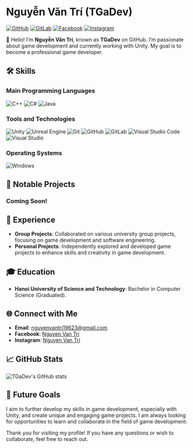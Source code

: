 # Nguyễn Văn Trí (TGaDev)

[![GitHub](https://img.shields.io/badge/GitHub-TGaDev-181717?style=for-the-badge&logo=github&logoColor=white)](https://github.com/TGaDev203)
[![GitLab](https://img.shields.io/badge/GitLab-TGaDev-330F63?style=for-the-badge&logo=gitlab&logoColor=white)](https://gitlab.com/TGaDev203)
[![Facebook](https://img.shields.io/badge/Facebook-Nguyen%20Van%20Tri-1877F2?style=for-the-badge&logo=facebook&logoColor=white)](https://facebook.com/nguyen.van.tri.935503/)
[![Instagram](https://img.shields.io/badge/Instagram-Nguyen%20Van%20Tri-E4405F?style=for-the-badge&logo=instagram&logoColor=white)](https://instagram.com/_ngt196_)

👋 Hello! I’m **Nguyễn Văn Trí**, known as **TGaDev** on GitHub. I’m passionate about game development and currently working with Unity. My goal is to become a professional game developer.

## 🛠 Skills

### Main Programming Languages

![C++](https://img.shields.io/badge/C++-00599C?style=for-the-badge&logo=c%2B%2B&logoColor=white)
![C#](https://img.shields.io/badge/C%23-239120?style=for-the-badge&logo=c-sharp&logoColor=white)
![Java](https://img.shields.io/badge/Java-007396?style=for-the-badge&logo=java&logoColor=white)

### Tools and Technologies

![Unity](https://img.shields.io/badge/Unity-000000?style=for-the-badge&logo=unity&logoColor=white)
![Unreal Engine](https://img.shields.io/badge/Unreal%20Engine-313131?style=for-the-badge&logo=unreal-engine&logoColor=white)
![Git](https://img.shields.io/badge/Git-F05032?style=for-the-badge&logo=git&logoColor=white)
![GitHub](https://img.shields.io/badge/GitHub-181717?style=for-the-badge&logo=github&logoColor=white)
![GitLab](https://img.shields.io/badge/GitLab-330F63?style=for-the-badge&logo=gitlab&logoColor=white)
![Visual Studio Code](https://img.shields.io/badge/VS%20Code-007ACC?style=for-the-badge&logo=visual-studio-code&logoColor=white)
![Visual Studio](https://img.shields.io/badge/Visual%20Studio-5C2D91?style=for-the-badge&logo=visual-studio&logoColor=white)

### Operating Systems

![Windows](https://img.shields.io/badge/Windows-0078D6?style=for-the-badge&logo=windows&logoColor=white)

## 🔭 Notable Projects

### Coming Soon!

## 💼 Experience

- **Group Projects**: Collaborated on various university group projects, focusing on game development and software engineering.
- **Personal Projects**: Independently explored and developed game projects to enhance skills and creativity in game development.

## 🎓 Education

- **Hanoi University of Science and Technology**: Bachelor in Computer Science (Graduated).

## 🌐 Connect with Me

- **Email**: nguyenvantri19623@gmail.com
- **Facebook**: [Nguyen Van Tri](https://facebook.com/nguyen.van.tri.935503/)
- **Instagram**: [Nguyen Van Tri](https://instagram.com/_ngt196_)

## 📈 GitHub Stats

![TGaDev's GitHub stats](https://github-readme-stats.vercel.app/api?username=TGaDev203&show_icons=true&theme=radical)

## 🚀 Future Goals

I aim to further develop my skills in game development, especially with Unity, and create unique and engaging game projects. I am always looking for opportunities to learn and collaborate in the field of game development.

Thank you for visiting my profile! If you have any questions or wish to collaborate, feel free to reach out.
